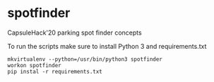 # spotfinder
CapsuleHack'20 parking spot finder concepts

To run the scripts make sure to install Python 3 and requirements.txt

```
mkvirtualenv --python=/usr/bin/python3 spotfinder
workon spotfinder
pip instal -r requirements.txt
```
